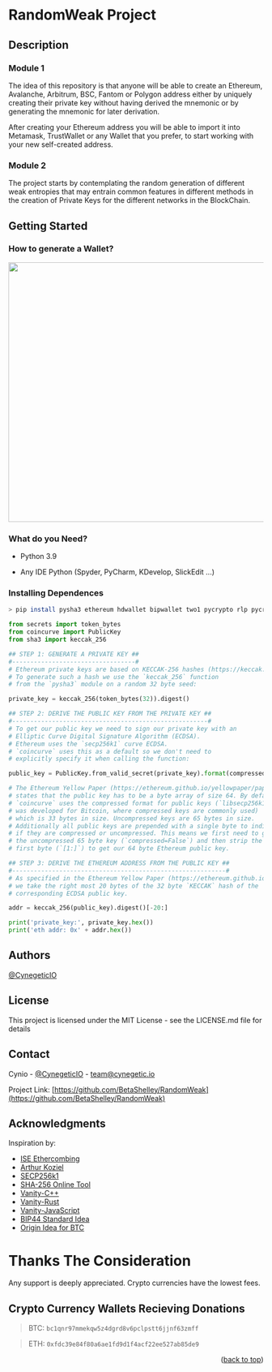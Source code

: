 # RandomWeak Project

## Description 

### Module 1

The idea of this repository is that anyone will be able to create an Ethereum, Avalanche, Arbitrum, BSC, Fantom or Polygon address either by uniquely creating their private key without having derived the mnemonic or by generating the mnemonic for later derivation.

After creating your Ethereum address you will be able to import it into Metamask, TrustWallet or any Wallet that you prefer, to start working with your new self-created address.

### Module 2

The project starts by contemplating the random generation of different weak entropies that may entrain common features in different methods in the creation of Private Keys for the different networks in the BlockChain.

## Getting Started

### How to generate a Wallet?

<img src="https://img2.helpnetsecurity.com/posts2019/ise-042019-1.jpg" width="512"/>

### What do you Need?

* Python 3.9

* Any IDE Python (Spyder, PyCharm, KDevelop, SlickEdit ...)


### Installing Dependences

```bash
> pip install pysha3 ethereum hdwallet bipwallet two1 pycrypto rlp pycryptodome solana
```

```py
from secrets import token_bytes
from coincurve import PublicKey
from sha3 import keccak_256

## STEP 1: GENERATE A PRIVATE KEY ##
#----------------------------------#
# Ethereum private keys are based on KECCAK-256 hashes (https://keccak.team/keccak.html).
# To generate such a hash we use the `keccak_256` function 
# from the `pysha3` module on a random 32 byte seed:

private_key = keccak_256(token_bytes(32)).digest()

## STEP 2: DERIVE THE PUBLIC KEY FROM THE PRIVATE KEY ##
#------------------------------------------------------#
# To get our public key we need to sign our private key with an
# Elliptic Curve Digital Signature Algorithm (ECDSA).
# Ethereum uses the `secp256k1` curve ECDSA. 
# `coincurve` uses this as a default so we don't need to 
# explicitly specify it when calling the function:

public_key = PublicKey.from_valid_secret(private_key).format(compressed=False)[1:]

# The Ethereum Yellow Paper (https://ethereum.github.io/yellowpaper/paper.pdf)
# states that the public key has to be a byte array of size 64. By default 
# `coincurve` uses the compressed format for public keys (`libsecp256k1` 
# was developed for Bitcoin, where compressed keys are commonly used) 
# which is 33 bytes in size. Uncompressed keys are 65 bytes in size.
# Additionally all public keys are prepended with a single byte to indicate
# if they are compressed or uncompressed. This means we first need to get
# the uncompressed 65 byte key (`compressed=False`) and then strip the 
# first byte (`[1:]`) to get our 64 byte Ethereum public key.

## STEP 3: DERIVE THE ETHEREUM ADDRESS FROM THE PUBLIC KEY ##
#-----------------------------------------------------------#
# As specified in the Ethereum Yellow Paper (https://ethereum.github.io/yellowpaper/paper.pdf)
# we take the right most 20 bytes of the 32 byte `KECCAK` hash of the 
# corresponding ECDSA public key.

addr = keccak_256(public_key).digest()[-20:]

print('private_key:', private_key.hex())
print('eth addr: 0x' + addr.hex())
```


## Authors
  
[@CynegeticIO](https://twitter.com/CynegeticIO)

## License

This project is licensed under the MIT License - see the LICENSE.md file for details

## Contact

Cynio - [@CynegeticIO](https://twitter.com/CynegeticIO) - team@cynegetic.io

Project Link: [https://github.com/BetaShelley/RandomWeak](https://github.com/BetaShelley/RandomWeak)


## Acknowledgments

Inspiration by:

* [ISE Ethercombing](https://www.ise.io/casestudies/ethercombing/)
* [Arthur Koziel](https://www.arthurkoziel.com/generating-ethereum-addresses-in-python/)
* [SECP256k1](https://en.bitcoin.it/wiki/Secp256k1)
* [SHA-256 Online Tool](https://emn178.github.io/online-tools/sha256.html)
* [Vanity-C++](https://github.com/johguse/profanity)
* [Vanity-Rust](https://rustrepo.com/repo/Limeth-ethaddrgen-rust-cryptography)
* [Vanity-JavaScript](https://github.com/MyEtherWallet/VanityEth)
* [BIP44 Standard Idea](https://github.com/michailbrynard/ethereum-bip44-python)
* [Origin Idea for BTC](https://github.com/21dotco/two1-python/tree/master/two1)


# Thanks The Consideration

Any support is deeply appreciated.
Crypto currencies have the lowest fees.

## Crypto Currency Wallets Recieving Donations

> BTC:  `bc1qnr97mmekqw5z4dgrd8v6pclpstt6jjnf63zmff`

> ETH:  `0xfdc39e84f80a6ae1fd9d1f4acf22ee527ab85de9`

<p align="right">(<a href="#top">back to top</a>)</p>
